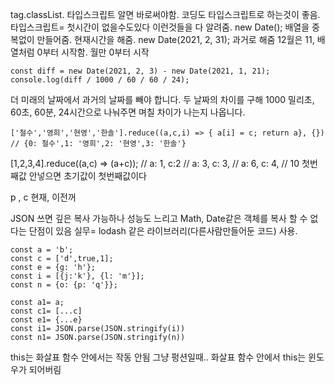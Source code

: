 tag.classList.
타입스크립트 알면 바로써야함.
코딩도 타입스크립트로 하는것이 좋음.
타입스크립트= 첫시간이 없을수도있다 이런것들을 다 알려줌.
new Date(); 배열을 중복없이 만들어줌. 현재시간을 해줌.
new Date(2021, 2, 31); 과거로 해줌
12월은 11,
배열처럼 0부터 시작함.
월만 0부터 시작

```
const diff = new Date(2021, 2, 3) - new Date(2021, 1, 21);
console.log(diff / 1000 / 60 / 60 / 24);

```

더 미래의 날짜에서 과거의 날짜를 빼야 합니다. 두 날짜의 차이를 구해 1000 밀리초, 60초, 60분,
24시간으로 나눠주면 며칠 차이가 나는지 나옵니다.

```
['철수','영희','현영','한솔'].reduce((a,c,i) => { a[i] = c; return a}, {})
// {0: 철수',1: '영희',2: '현영',3: '한솔'}

```

[1,2,3,4].reduce((a,c) => (a+c));
// a: 1, c:2
// a: 3, c: 3,
// a: 6, c: 4,
// 10
첫번째값 안넣으면 초기값이 첫번째값이다

p , c
현재, 이전꺼

JSON 쓰면 깊은 복사 가능하나
성능도 느리고 Math, Date같은 객체를 복사 할 수 없다는 단점이 있음
실무= lodash 같은 라이브러리(다른사람만들어둔 코드) 사용.

```
const a = 'b';
const c = ['d',true,1];
const e = {g: 'h'};
const i = [{j:'k'}, {l: 'm'}];
const n = {o: {p: 'q'}};

const a1= a;
const c1= [...c]
const e1= {...e}
const i1= JSON.parse(JSON.stringify(i))
const n1= JSON.parse(JSON.stringify(n))

```

this는 화살표 함수 안에서는 작동 안됨
그냥 펑션일때..
화살표 함수 안에서 this는 윈도우가 되어버림
